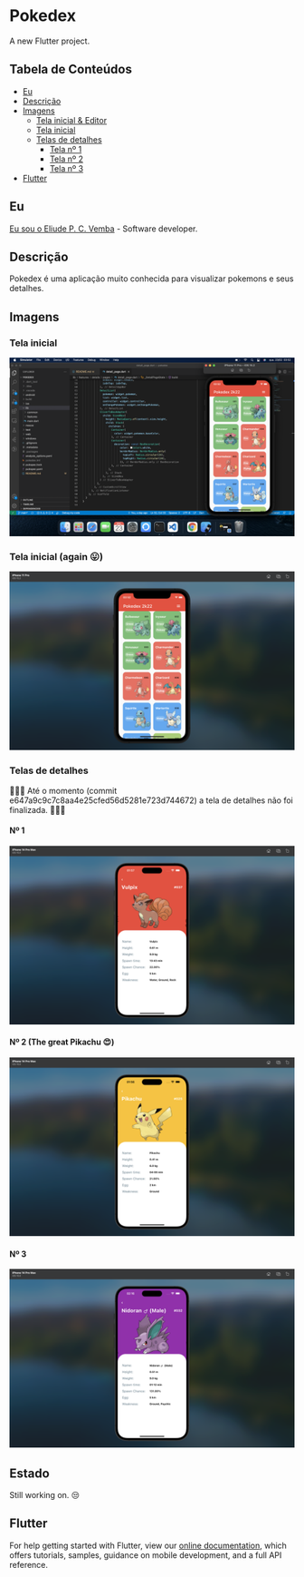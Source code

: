 # Pokedex

A new Flutter project.

## Tabela de Conteúdos

* [Eu](#eu)
* [Descrição](#descrição)
* [Imagens](#imagens)
    * [Tela inicial & Editor](#imagens)
    * [Tela inicial](#imagens)
    * [Telas de detalhes](#telas%20de%20detalhes)
        * [Tela nº 1](#nº%201)
        * [Tela nº 2](#nº%202)
        * [Tela nº 3](#nº%203)
* [Flutter](#flutter)

## Eu
[Eu sou o Eliude P. C. Vemba](https://github.com/HelioPC) - Software developer.

## Descrição

Pokedex é uma aplicação muito conhecida para visualizar pokemons e seus detalhes.

## Imagens

### Tela inicial
![Editor + Home screen](screenshots/screenshot_main.png)

### Tela inicial (again 😛)
![Home screen](screenshots/screenshot_main_2.png)

### Telas de detalhes

🚧🚦🚨 Até o momento (commit e647a9c9c7c8aa4e25cfed56d5281e723d744672) a tela de
detalhes não foi finalizada. 🚧🚦🚨

#### Nº 1
![Detail screen 1](screenshots/screenshot_detail_img_1.png)

#### Nº 2 (The great Pikachu 😍)
![Detail screen 2](screenshots/screenshot_detail_img_2.png)

#### Nº 3
![Detail screen 3](screenshots/screenshot_detail_img_3.png)

## Estado
Still working on. 😒

## Flutter

For help getting started with Flutter, view our
[online documentation](https://flutter.dev/docs), which offers tutorials,
samples, guidance on mobile development, and a full API reference.
